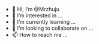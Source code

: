 - 👋 Hi, I’m @Mrzhuju
- 👀 I’m interested in ...
- 🌱 I’m currently learning ...
- 💞️ I’m looking to collaborate on ...
- 📫 How to reach me ...

<!---
Mrzhuju/Mrzhuju is a ✨ special ✨ repository because its `README.md` (this file) appears on your GitHub profile.
You can click the Preview link to take a look at your changes.
--->
